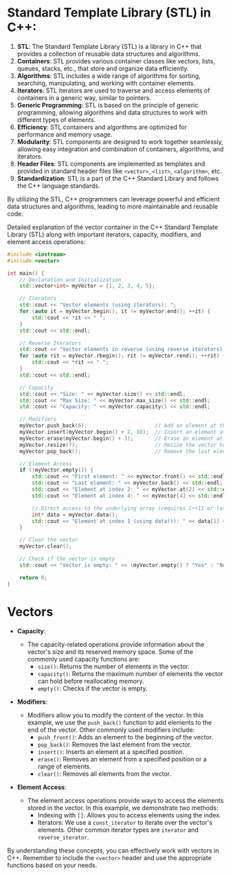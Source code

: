 # Standard Template Library (STL) in C++:

1. **STL**: The Standard Template Library (STL) is a library in C++ that provides a collection of reusable data structures and algorithms.
2. **Containers**: STL provides various container classes like vectors, lists, queues, stacks, etc., that store and organize data efficiently.
3. **Algorithms**: STL includes a wide range of algorithms for sorting, searching, manipulating, and working with container elements.
4. **Iterators**: STL iterators are used to traverse and access elements of containers in a generic way, similar to pointers.
5. **Generic Programming**: STL is based on the principle of generic programming, allowing algorithms and data structures to work with different types of elements.
7. **Efficiency**: STL containers and algorithms are optimized for performance and memory usage.
8. **Modularity**: STL components are designed to work together seamlessly, allowing easy integration and combination of containers, algorithms, and iterators.
9. **Header Files**: STL components are implemented as templates and provided in standard header files like `<vector>`, `<list>`, `<algorithm>`, etc.
10. **Standardization**: STL is a part of the C++ Standard Library and follows the C++ language standards.

By utilizing the STL, C++ programmers can leverage powerful and efficient data structures and algorithms, leading to more maintainable and reusable code.

Detailed explanation of the vector container in the C++ Standard Template Library (STL) along with important iterators, capacity, modifiers, and element access operations:

```cpp
#include <iostream>
#include <vector>

int main() {
    // Declaration and Initialization
    std::vector<int> myVector = {1, 2, 3, 4, 5};

    // Iterators
    std::cout << "Vector elements (using iterators): ";
    for (auto it = myVector.begin(); it != myVector.end(); ++it) {
        std::cout << *it << " ";
    }
    std::cout << std::endl;

    // Reverse Iterators
    std::cout << "Vector elements in reverse (using reverse iterators): ";
    for (auto rit = myVector.rbegin(); rit != myVector.rend(); ++rit) {
        std::cout << *rit << " ";
    }
    std::cout << std::endl;

    // Capacity
    std::cout << "Size: " << myVector.size() << std::endl;
    std::cout << "Max Size: " << myVector.max_size() << std::endl;
    std::cout << "Capacity: " << myVector.capacity() << std::endl;

    // Modifiers
    myVector.push_back(6);                      // Add an element at the end
    myVector.insert(myVector.begin() + 2, 10);  // Insert an element at index 2
    myVector.erase(myVector.begin() + 3);       // Erase an element at index 3
    myVector.resize(7);                         // Resize the vector to contain 7 elements
    myVector.pop_back();                        // Remove the last element

    // Element Access
    if (!myVector.empty()) {
        std::cout << "First element: " << myVector.front() << std::endl;
        std::cout << "Last element: " << myVector.back() << std::endl;
        std::cout << "Element at index 2: " << myVector.at(2) << std::endl;
        std::cout << "Element at index 4: " << myVector[4] << std::endl;

        // Direct access to the underlying array (requires C++11 or later)
        int* data = myVector.data();
        std::cout << "Element at index 1 (using data()): " << data[1] << std::endl;
    }

    // Clear the vector
    myVector.clear();

    // Check if the vector is empty
    std::cout << "Vector is empty: " << (myVector.empty() ? "Yes" : "No") << std::endl;

    return 0;
}
```
# Vectors

- **Capacity**:
  - The capacity-related operations provide information about the vector's size and its reserved memory space. Some of the commonly used capacity functions are:
    - `size()`: Returns the number of elements in the vector.
    - `capacity()`: Returns the maximum number of elements the vector can hold before reallocating memory.
    - `empty()`: Checks if the vector is empty.

- **Modifiers**:
  - Modifiers allow you to modify the content of the vector. In this example, we use the `push_back()` function to add elements to the end of the vector. Other commonly used modifiers include:
    - `push_front()`: Adds an element to the beginning of the vector.
    - `pop_back()`: Removes the last element from the vector.
    - `insert()`: Inserts an element at a specified position.
    - `erase()`: Removes an element from a specified position or a range of elements.
    - `clear()`: Removes all elements from the vector.

- **Element Access**:
  - The element access operations provide ways to access the elements stored in the vector. In this example, we demonstrate two methods:
    - Indexing with `[]`: Allows you to access elements using the index.
    - Iterators: We use a `const_iterator` to iterate over the vector's elements. Other common iterator types are `iterator` and `reverse_iterator`.

By understanding these concepts, you can effectively work with vectors in C++. Remember to include the `<vector>` header and use the appropriate functions based on your needs.
